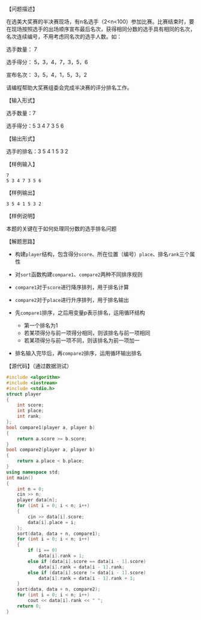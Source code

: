 【问题描述】

在选美大奖赛的半决赛现场，有n名选手（2<n<100）参加比赛。比赛结束时，要在现场按照选手的出场顺序宣布最后名次，获得相同分数的选手具有相同的名次，名次连续编号，不用考虑同名次的选手人数。如：

选手数量： 7

选手得分： 5，3，4，7，3，5，6

宣布名次： 3，5，4，1，5，3，2

请编程帮助大奖赛组委会完成半决赛的评分排名工作。

【输入形式】

选手数量：7

选手得分：5 3 4 7 3 5 6

【输出形式】

选手的排名：3 5 4 1 5 3 2

【样例输入】

```
7
5 3 4 7 3 5 6
```

【样例输出】

```
3 5 4 1 5 3 2
```

【样例说明】

本题的关键在于如何处理同分数的选手排名问题

【解题思路】

+ 构建`player`结构，包含得分`score`、所在位置（编号）`place`、排名`rank`三个属性
+ 对`sort`函数构建`compare1`、`compare2`两种不同排序规则
+ `compare1`对于`score`进行降序排列，用于排名计算
+ `compare2`对于`place`进行升序排列，用于排名输出
+ 先`compare1`排序，之后用变量p表示排名，运用循环结构
  + 第一个排名为1
  + 若某项得分与前一项得分相同，则该排名与前一项相同
  + 若某项得分与前一项不同，则该排名为前一项加一

+ 排名输入完毕后，再`compare2`排序，运用循环输出排名

【源代码】（通过数据测试）

```c++
#include <algorithm>
#include <iostream>
#include <stdio.h>
struct player
{
	int score;
	int place;
	int rank;
};
bool compare1(player a, player b)
{
	return a.score >= b.score;
}
bool compare2(player a, player b)
{
	return a.place < b.place;
}
using namespace std;
int main()
{
	int n = 0;
	cin >> n;
	player data[n];
	for (int i = 0; i < n; i++)
	{
		cin >> data[i].score;
		data[i].place = i;
	};
	sort(data, data + n, compare1);
	for (int i = 0; i < n; i++)
	{
		if (i == 0)
			data[i].rank = 1;
		else if (data[i].score == data[i - 1].score)
			data[i].rank = data[i - 1].rank;
		else if (data[i].score != data[i - 1].score)
			data[i].rank = data[i - 1].rank + 1;
	}
	sort(data, data + n, compare2);
	for (int i = 0; i < n; i++)
		cout << data[i].rank << " ";
	return 0;
}
```

